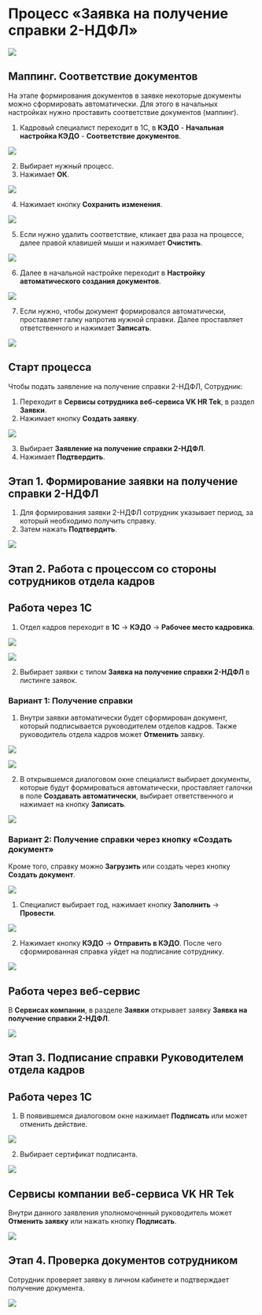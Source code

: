 # Процесс «Заявка на получение справки 2-НДФЛ»

![](./assets/1.png)

## Маппинг. Соответствие документов
На этапе формирования документов в заявке некоторые документы можно сформировать автоматически. Для этого в начальных настройках нужно проставить соответствие документов (маппинг).

1. Кадровый специалист переходит в 1С, в **КЭДО** - **Начальная настройка КЭДО** - **Соответствие документов**.

![](./assets/2.png)

2. Выбирает нужный процесс.
3. Нажимает **ОК**.

![](./assets/3.png)

4. Нажимает кнопку **Сохранить изменения**.

![](./assets/4.png)

5. Если нужно удалить соответствие, кликает два раза на процессе, далее правой клавишей мыши и нажимает **Очистить**.

![](./assets/5.png)

6. Далее в начальной настройке переходит в **Настройку автоматического создания документов**.

![](./assets/6.png)

7. Если нужно, чтобы документ формировался автоматически, проставляет галку напротив нужной справки. Далее проставляет ответственного и нажимает **Записать**.

![](./assets/7.png)

## Старт процесса
Чтобы подать заявление на получение справки 2-НДФЛ, Сотрудник:
1. Переходит в **Сервисы сотрудника веб-сервиса VK HR Tek**, в раздел **Заявки**. 
2. Нажимает кнопку **Создать заявку**.

![](./assets/8.png)

3. Выбирает **Заявление на получение справки 2-НДФЛ**.
3. Нажимает **Подтвердить**.

## Этап 1. Формирование заявки на получение справки 2-НДФЛ

1. Для формирования заявки 2-НДФЛ сотрудник указывает период, за который необходимо получить справку.
5. Затем нажать **Подтвердить**.

![](./assets/9.png)

## Этап 2. Работа с процессом со стороны сотрудников отдела кадров

## Работа через 1С

1. Отдел кадров переходит в **1С** → **КЭДО** → **Рабочее место кадровика**.

![](./assets/10.png)

![](./assets/11.png)

2. Выбирает заявки с типом **Заявка на получение справки 2-НДФЛ** в листинге заявок.

### Вариант 1: Получение справки

1. Внутри заявки автоматически будет сформирован документ, который подписывается руководителем отделов кадров. Также руководитель отдела кадров может **Отменить** заявку.

![](./assets/12.png)

![](./assets/13.png)

2. В открывшемся диалоговом окне специалист выбирает документы, которые будут формироваться автоматически, проставляет галочки в поле **Создавать автоматически**, выбирает ответственного и нажимает на кнопку **Записать**.

![](./assets/14.png)

### Вариант 2: Получение справки через кнопку «Создать документ»

Кроме того, справку можно **Загрузить** или создать через кнопку **Создать документ**.

![](./assets/15.png)

1. Специалист выбирает год, нажимает кнопку **Заполнить** → **Провести**.

![](./assets/16.png)

2. Нажимает кнопку **КЭДО** → **Отправить в КЭДО**.
После чего сформированная справка уйдет на подписание сотруднику.

![](./assets/17.png)

## Работа через веб-сервис
В **Сервисах компании**, в разделе **Заявки** открывает заявку **Заявка на получение справки 2-НДФЛ**.

![](./assets/18.png)

## Этап 3. Подписание справки Руководителем отдела кадров
## Работа через 1С

1. В появившемся диалоговом окне нажимает **Подписать** или может отменить действие.

![](./assets/19.png)

2. Выбирает сертификат подписанта.

![](./assets/20.png)

## Сервисы компании веб-сервиса VK HR Tek

Внутри данного заявления уполномоченный руководитель может **Отменить заявку** или нажать кнопку **Подписать**.

![](./assets/21.png)

## Этап 4. Проверка документов сотрудником

Сотрудник проверяет заявку в личном кабинете и подтверждает получение документа.

![](./assets/22.png)